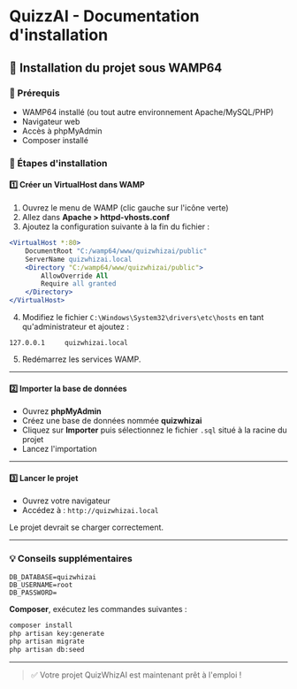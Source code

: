 
# QuizzAI - Documentation d'installation

## 🚀 Installation du projet sous WAMP64

### 📌 Prérequis

- WAMP64 installé (ou tout autre environnement Apache/MySQL/PHP)
- Navigateur web
- Accès à phpMyAdmin
- Composer installé 


### 🔧 Étapes d'installation

#### 1️⃣ Créer un VirtualHost dans WAMP

1. Ouvrez le menu de WAMP (clic gauche sur l'icône verte)
2. Allez dans **Apache > httpd-vhosts.conf**
3. Ajoutez la configuration suivante à la fin du fichier :

```apache
<VirtualHost *:80>
    DocumentRoot "C:/wamp64/www/quizwhizai/public"
    ServerName quizwhizai.local
    <Directory "C:/wamp64/www/quizwhizai/public">
        AllowOverride All
        Require all granted
    </Directory>
</VirtualHost>
```

4. Modifiez le fichier `C:\Windows\System32\drivers\etc\hosts` en tant qu'administrateur et ajoutez :

```
127.0.0.1     quizwhizai.local
```

5. Redémarrez les services WAMP.

---

#### 2️⃣ Importer la base de données

- Ouvrez **phpMyAdmin**
- Créez une base de données nommée **quizwhizai**
- Cliquez sur **Importer** puis sélectionnez le fichier `.sql` situé à la racine du projet
- Lancez l'importation

---

#### 3️⃣ Lancer le projet

- Ouvrez votre navigateur
- Accédez à : `http://quizwhizai.local`

Le projet devrait se charger correctement.

---

### 💡 Conseils supplémentaires


```
DB_DATABASE=quizwhizai
DB_USERNAME=root
DB_PASSWORD=
```

**Composer**, exécutez les commandes suivantes :

```bash
composer install
php artisan key:generate
php artisan migrate
php artisan db:seed
```

---

> ✅ Votre projet QuizWhizAI est maintenant prêt à l'emploi !
